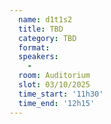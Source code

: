 ```yaml
---
  name: d1t1s2
  title: TBD
  category: TBD
  format: 
  speakers: 
    - 
  room: Auditorium
  slot: 03/10/2025
  time_start: '11h30'
  time_end: '12h15'
---
```


